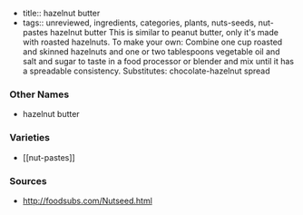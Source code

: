 - title:: hazelnut butter
- tags:: unreviewed, ingredients, categories, plants, nuts-seeds, nut-pastes
hazelnut butter This is similar to peanut butter, only it's made with roasted hazelnuts. To make your own: Combine one cup roasted and skinned hazelnuts and one or two tablespoons vegetable oil and salt and sugar to taste in a food processor or blender and mix until it has a spreadable consistency. Substitutes: chocolate-hazelnut spread

### Other Names

* hazelnut butter

### Varieties

* [[nut-pastes]]

### Sources
* http://foodsubs.com/Nutseed.html
